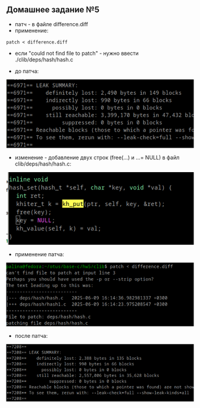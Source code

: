## Домашнее задание №5

- патч - в файле difference.diff
- применение: 

```
patch < difference.diff
```
- если "could not find file to patch" - нужно ввести ./clib/deps/hash/hash.c

- до патча:

![01](./pic1.png)

- изменение - добавление двух строк (free(...) и ...= NULL) в файл clib/deps/hash/hash.c:

![02](./pic2.png)

- применение патча:

![04](./pic4.png)

- после патча:

![03](./pic3.png)
